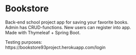 # Bookstore
<p>
Back-end school project app for saving your favorite books.<br/>
Admin has CRUD-functions. New users can register into app.<br/>
Made with Thymeleaf + Spring Boot.
</p>
<p>
Testing purposes:<br/>
https://bookstore93project.herokuapp.com/login
</p>
